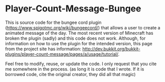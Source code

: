 # Player-Count-Message-Bungee

This is source code for the bungee cord plugin (https://www.spigotmc.org/wiki/bungeecord/) that allows a user to create a animated message of the day. The most recent version of Minecraft has broken the plugin (sadly) and this code does not work. Although, for information on how to use the plugin for the intended version, this page from the project site has information: http://dev.bukkit.org/bukkit-plugins/player-count-message/pages/a/usage/tutorial/.

Feel free to modify, reuse, or update the code. I only request that you cite me somewhere in the process. (as long it is code that I wrote. If it is borrowed code, cite the original creator, they did all that magic)
